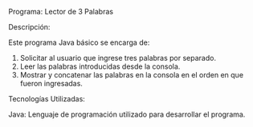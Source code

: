 Programa: Lector de 3 Palabras

Descripción:

Este programa Java básico se encarga de:
1) Solicitar al usuario que ingrese tres palabras por separado.
2) Leer las palabras introducidas desde la consola.
3) Mostrar y concatenar las palabras en la consola en el orden en que fueron ingresadas.

Tecnologías Utilizadas:

Java: Lenguaje de programación utilizado para desarrollar el programa.
